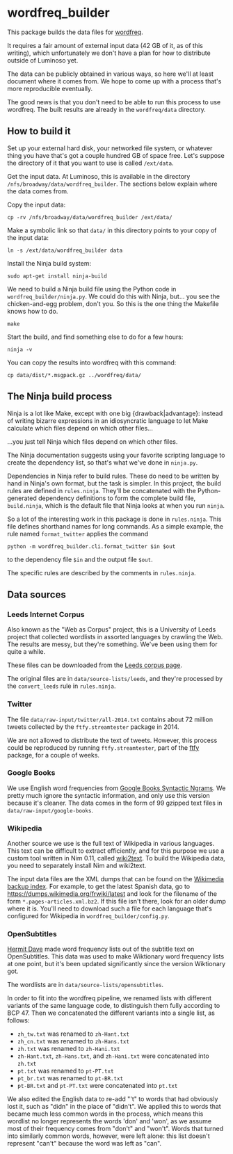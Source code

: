 # wordfreq\_builder

This package builds the data files for [wordfreq](https://github.com/LuminosoInsight/wordfreq).

It requires a fair amount of external input data (42 GB of it, as of this
writing), which unfortunately we don't have a plan for how to distribute
outside of Luminoso yet.

The data can be publicly obtained in various ways, so here we'll at least
document where it comes from. We hope to come up with a process that's more
reproducible eventually.

The good news is that you don't need to be able to run this process to use
wordfreq. The built results are already in the `wordfreq/data` directory.

## How to build it

Set up your external hard disk, your networked file system, or whatever thing
you have that's got a couple hundred GB of space free. Let's suppose the
directory of it that you want to use is called `/ext/data`.

Get the input data. At Luminoso, this is available in the directory
`/nfs/broadway/data/wordfreq_builder`. The sections below explain where the
data comes from.

Copy the input data:

    cp -rv /nfs/broadway/data/wordfreq_builder /ext/data/

Make a symbolic link so that `data/` in this directory points to
your copy of the input data:

    ln -s /ext/data/wordfreq_builder data

Install the Ninja build system:

    sudo apt-get install ninja-build

We need to build a Ninja build file using the Python code in
`wordfreq_builder/ninja.py`. We could do this with Ninja, but... you see the
chicken-and-egg problem, don't you. So this is the one thing the Makefile
knows how to do.

    make

Start the build, and find something else to do for a few hours:

    ninja -v

You can copy the results into wordfreq with this command:

    cp data/dist/*.msgpack.gz ../wordfreq/data/


## The Ninja build process

Ninja is a lot like Make, except with one big {drawback|advantage}: instead of
writing bizarre expressions in an idiosyncratic language to let Make calculate
which files depend on which other files...

...you just tell Ninja which files depend on which other files.

The Ninja documentation suggests using your favorite scripting language to
create the dependency list, so that's what we've done in `ninja.py`.

Dependencies in Ninja refer to build rules. These do need to be written by hand
in Ninja's own format, but the task is simpler. In this project, the build
rules are defined in `rules.ninja`. They'll be concatenated with the
Python-generated dependency definitions to form the complete build file,
`build.ninja`, which is the default file that Ninja looks at when you run
`ninja`.

So a lot of the interesting work in this package is done in `rules.ninja`.
This file defines shorthand names for long commands. As a simple example,
the rule named `format_twitter` applies the command

    python -m wordfreq_builder.cli.format_twitter $in $out

to the dependency file `$in` and the output file `$out`.

The specific rules are described by the comments in `rules.ninja`.

## Data sources

### Leeds Internet Corpus

Also known as the "Web as Corpus" project, this is a University of Leeds
project that collected wordlists in assorted languages by crawling the Web.
The results are messy, but they're something. We've been using them for quite
a while.

These files can be downloaded from the [Leeds corpus page][leeds].

The original files are in `data/source-lists/leeds`, and they're processed
by the `convert_leeds` rule in `rules.ninja`.

[leeds]: http://corpus.leeds.ac.uk/list.html

### Twitter

The file `data/raw-input/twitter/all-2014.txt` contains about 72 million tweets
collected by the `ftfy.streamtester` package in 2014.

We are not allowed to distribute the text of tweets. However, this process could
be reproduced by running `ftfy.streamtester`, part of the [ftfy][] package, for
a couple of weeks.

[ftfy]: https://github.com/LuminosoInsight/python-ftfy

### Google Books

We use English word frequencies from [Google Books Syntactic Ngrams][gbsn].
We pretty much ignore the syntactic information, and only use this version
because it's cleaner. The data comes in the form of 99 gzipped text files in
`data/raw-input/google-books`.

[gbsn]: http://commondatastorage.googleapis.com/books/syntactic-ngrams/index.html

### Wikipedia

Another source we use is the full text of Wikipedia in various languages. This
text can be difficult to extract efficiently, and for this purpose we use a
custom tool written in Nim 0.11, called [wiki2text][]. To build the Wikipedia
data, you need to separately install Nim and wiki2text.

The input data files are the XML dumps that can be found on the [Wikimedia
backup index][wikidumps]. For example, to get the latest Spanish data, go to
https://dumps.wikimedia.org/frwiki/latest and look for the filename of the form
`*.pages-articles.xml.bz2`. If this file isn't there, look for an older dump
where it is. You'll need to download such a file for each language that's
configured for Wikipedia in `wordfreq_builder/config.py`.

[wiki2text]: https://github.com/rspeer/wiki2text
[wikidumps]: https://dumps.wikimedia.org/backup-index.html

### OpenSubtitles

[Hermit Dave](https://invokeit.wordpress.com/frequency-word-lists/) made word
frequency lists out of the subtitle text on OpenSubtitles. This data was
used to make Wiktionary word frequency lists at one point, but it's been
updated significantly since the version Wiktionary got.

The wordlists are in `data/source-lists/opensubtitles`.

In order to fit into the wordfreq pipeline, we renamed lists with different variants
of the same language code, to distinguish them fully according to BCP 47. Then we
concatenated the different variants into a single list, as follows:

* `zh_tw.txt` was renamed to `zh-Hant.txt`
* `zh_cn.txt` was renamed to `zh-Hans.txt`
* `zh.txt` was renamed to `zh-Hani.txt`
* `zh-Hant.txt`, `zh-Hans.txt`, and `zh-Hani.txt` were concatenated into `zh.txt`
* `pt.txt` was renamed to `pt-PT.txt`
* `pt_br.txt` was renamed to `pt-BR.txt`
* `pt-BR.txt` and `pt-PT.txt` were concatenated into `pt.txt`

We also edited the English data to re-add "'t" to words that had obviously lost
it, such as "didn" in the place of "didn't". We applied this to words that
became much less common words in the process, which means this wordlist no
longer represents the words 'don' and 'won', as we assume most of their
frequency comes from "don't" and "won't". Words that turned into similarly
common words, however, were left alone: this list doesn't represent "can't"
because the word was left as "can".
